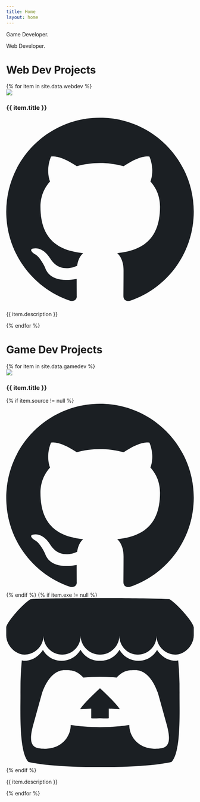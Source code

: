 ```yaml
---
title: Home
layout: home
---
```


<div class="w-full pb-16 bg-gray-100">
    <div class="container mx-auto pt-6 leading-wide uppercase font-semibold text-xs text-center">
        <p>Game Developer.</p>
        <p>Web Developer.</p>
    </div>
</div>

<div class="w-full relative pt-4 bg-gray-300">
    <div class="container mx-auto">
        <h1 class="text-center text-3xl font-bold leading-wide uppercase">Web Dev Projects</h1>
        <div class="grid sm:grid-cols-1 lg:grid-cols-2 gap-4 px-8 pt-3 pb-10">
            {% for item in site.data.webdev %}    
                <div class="flex flex-col md:flex-row">
                        <div class="md:w-1/3 flex-shrink-0">
                            <img class="w-full h-full object-cover" src="{{ item.image }}"/>
                        </div>
                        <div class="mt-3 md:mt-0 md:ml-3">
                        <div class="flex items-center">
                            <h3 class="font-semibold">{{ item.title }}</h3>
                            <a href="{{ item.source }}" class="w-5 h-5 ml-3 hover:text-blue-500">
                                <svg viewBox="0 0 1024 1024" fill="none" xmlns="http://www.w3.org/2000/svg"> <path fill-rule="evenodd" clip-rule="evenodd" d="M8 0C3.58 0 0 3.58 0 8C0 11.54 2.29 14.53 5.47 15.59C5.87 15.66 6.02 15.42 6.02 15.21C6.02 15.02 6.01 14.39 6.01 13.72C4 14.09 3.48 13.23 3.32 12.78C3.23 12.55 2.84 11.84 2.5 11.65C2.22 11.5 1.82 11.13 2.49 11.12C3.12 11.11 3.57 11.7 3.72 11.94C4.44 13.15 5.59 12.81 6.05 12.6C6.12 12.08 6.33 11.73 6.56 11.53C4.78 11.33 2.92 10.64 2.92 7.58C2.92 6.71 3.23 5.99 3.74 5.43C3.66 5.23 3.38 4.41 3.82 3.31C3.82 3.31 4.49 3.1 6.02 4.13C6.66 3.95 7.34 3.86 8.02 3.86C8.7 3.86 9.38 3.95 10.02 4.13C11.55 3.09 12.22 3.31 12.22 3.31C12.66 4.41 12.38 5.23 12.3 5.43C12.81 5.99 13.12 6.7 13.12 7.58C13.12 10.65 11.25 11.33 9.47 11.53C9.76 11.78 10.01 12.26 10.01 13.01C10.01 14.08 10 14.94 10 15.21C10 15.42 10.15 15.67 10.55 15.59C13.71 14.53 16 11.53 16 8C16 3.58 12.42 0 8 0Z" transform="scale(64)" class="fill-current" fill="#1B1F23"/> </svg>
                            </a>
                        </div>
                            <p class="text-sm"> {{ item.description }} </p>
                        </div>
                </div>
            {% endfor %}
        </div>
    </div>   
</div>

<div class="w-full relative pt-4 bg-gray-100">
    <div class="container mx-auto">
    <h1 class="text-center text-3xl font-bold leading-wide uppercase">Game Dev Projects</h1>
    <div>
        <div class="grid sm:grid-cols-1 lg:grid-cols-2 gap-4 px-8 pt-3 pb-10">
            {% for item in site.data.gamedev %}            
                <div class="flex flex-col md:flex-row">
                    <div class="md:w-1/3 flex-shrink-0">
                        <img class="w-full h-full object-cover" src="{{ item.image }}"/>
                    </div>
                    <div class="mt-3 md:mt-0 md:ml-3">
                        <div class="flex items-center">
                            <h3 class="font-semibold">{{ item.title }}</h3>
                            {% if item.source != null %}
                            <a href="{{ item.source }}" class="w-5 h-5 ml-3 hover:text-blue-500">
                                <svg viewBox="0 0 1024 1024" fill="none" xmlns="http://www.w3.org/2000/svg"> <path fill-rule="evenodd" clip-rule="evenodd" d="M8 0C3.58 0 0 3.58 0 8C0 11.54 2.29 14.53 5.47 15.59C5.87 15.66 6.02 15.42 6.02 15.21C6.02 15.02 6.01 14.39 6.01 13.72C4 14.09 3.48 13.23 3.32 12.78C3.23 12.55 2.84 11.84 2.5 11.65C2.22 11.5 1.82 11.13 2.49 11.12C3.12 11.11 3.57 11.7 3.72 11.94C4.44 13.15 5.59 12.81 6.05 12.6C6.12 12.08 6.33 11.73 6.56 11.53C4.78 11.33 2.92 10.64 2.92 7.58C2.92 6.71 3.23 5.99 3.74 5.43C3.66 5.23 3.38 4.41 3.82 3.31C3.82 3.31 4.49 3.1 6.02 4.13C6.66 3.95 7.34 3.86 8.02 3.86C8.7 3.86 9.38 3.95 10.02 4.13C11.55 3.09 12.22 3.31 12.22 3.31C12.66 4.41 12.38 5.23 12.3 5.43C12.81 5.99 13.12 6.7 13.12 7.58C13.12 10.65 11.25 11.33 9.47 11.53C9.76 11.78 10.01 12.26 10.01 13.01C10.01 14.08 10 14.94 10 15.21C10 15.42 10.15 15.67 10.55 15.59C13.71 14.53 16 11.53 16 8C16 3.58 12.42 0 8 0Z" transform="scale(64)" class="fill-current" fill="#1B1F23"/> </svg>
                            </a>
                            {% endif %}
                            {% if item.exe != null %}
                            <a href="{{ item.exe }}" class="w-5 h-5 ml-3 hover:text-blue-500">
                            <svg xmlns="http://www.w3.org/2000/svg" viewBox="0 0 245.371 220.736"><path d="M31.99 1.365C21.287 7.72.2 31.945 0 38.298v10.516C0 62.144 12.46 73.86 23.773 73.86c13.584 0 24.902-11.258 24.903-24.62 0 13.362 10.93 24.62 24.515 24.62 13.586 0 24.165-11.258 24.165-24.62 0 13.362 11.622 24.62 25.207 24.62h.246c13.586 0 25.208-11.258 25.208-24.62 0 13.362 10.58 24.62 24.164 24.62 13.585 0 24.515-11.258 24.515-24.62 0 13.362 11.32 24.62 24.903 24.62 11.313 0 23.773-11.714 23.773-25.046V38.298c-.2-6.354-21.287-30.58-31.988-36.933C180.118.197 157.056-.005 122.685 0c-34.37.003-81.228.54-90.697 1.365zm65.194 66.217a28.025 28.025 0 01-4.78 6.155c-5.128 5.014-12.157 8.122-19.906 8.122a28.482 28.482 0 01-19.948-8.126c-1.858-1.82-3.27-3.766-4.563-6.032l-.006.004c-1.292 2.27-3.092 4.215-4.954 6.037a28.5 28.5 0 01-19.948 8.12c-.934 0-1.906-.258-2.692-.528-1.092 11.372-1.553 22.24-1.716 30.164l-.002.045c-.02 4.024-.04 7.333-.06 11.93.21 23.86-2.363 77.334 10.52 90.473 19.964 4.655 56.7 6.775 93.555 6.788h.006c36.854-.013 73.59-2.133 93.554-6.788 12.883-13.14 10.31-66.614 10.52-90.474-.022-4.596-.04-7.905-.06-11.93l-.003-.045c-.162-7.926-.623-18.793-1.715-30.165-.786.27-1.757.528-2.692.528a28.5 28.5 0 01-19.948-8.12c-1.862-1.822-3.662-3.766-4.955-6.037l-.006-.004c-1.294 2.266-2.705 4.213-4.563 6.032a28.48 28.48 0 01-19.947 8.125c-7.748 0-14.778-3.11-19.906-8.123a28.025 28.025 0 01-4.78-6.155 27.99 27.99 0 01-4.736 6.155 28.49 28.49 0 01-19.95 8.124c-.27 0-.54-.012-.81-.02h-.007c-.27.008-.54.02-.813.02a28.49 28.49 0 01-19.95-8.123 27.992 27.992 0 01-4.736-6.155zm-20.486 26.49l-.002.01h.015c8.113.017 15.32 0 24.25 9.746 7.028-.737 14.372-1.105 21.722-1.094h.006c7.35-.01 14.694.357 21.723 1.094 8.93-9.747 16.137-9.73 24.25-9.746h.014l-.002-.01c3.833 0 19.166 0 29.85 30.007L210 165.244c8.504 30.624-2.723 31.373-16.727 31.4-20.768-.773-32.267-15.855-32.267-30.935-11.496 1.884-24.907 2.826-38.318 2.827h-.006c-13.412 0-26.823-.943-38.318-2.827 0 15.08-11.5 30.162-32.267 30.935-14.004-.027-25.23-.775-16.726-31.4L46.85 124.08C57.534 94.073 72.867 94.073 76.7 94.073zm45.985 23.582v.006c-.02.02-21.863 20.08-25.79 27.215l14.304-.573v12.474c0 .584 5.74.346 11.486.08h.006c5.744.266 11.485.504 11.485-.08v-12.474l14.304.573c-3.928-7.135-25.79-27.215-25.79-27.215v-.006l-.003.002z" class="fill-current" fill="#1B1F23"/> </svg>
                            </a>
                            {% endif %}
                        </div>
                        <p class="text-sm"> {{ item.description }} </p>
                    </div>
                </div>
            {% endfor %}
        </div>
    </div>
</div>
</div>